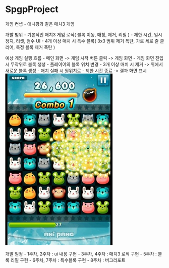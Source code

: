 # SpgpProject

게임 컨셉
	- 애니팡과 같은 매치3 게임

개발 범위
	- 기본적인 매치3 게임 로직( 블록 이동, 매칭, 제거, 리필 )
	- 제한 시간, 일시정지, 리셋, 점수 UI
	- 4개 이상 매치 시 특수 블록( 3x3 범위 제거 폭탄, 가로 세로 줄 클리어, 특정 블록 제거 폭탄 )

예상 게임 실행 흐름
	- 메인 화면 -> 게임 시작 버튼 클릭 -> 게임 화면
	- 게임 화면 진입 시 무작위로 블록 생성
	- 플레이어의 블록 위치 변경
		- 3개 이상 매치 시 제거 -> 위에서 새로운 블록 생성
		- 매치 실패 시 원위치로
	- 제한 시간 종료 -> 결과 화면 표시
	![게임 스크린샷](./images/GamePlay.jpeg)

개발 일정
	- 1주차, 2주차 : ui 내용 구현
	- 3주차, 4주차 : 매치3 로직 구현
	- 5주차 : 블록 리필 구현
	- 6주차, 7주차 : 특수블록 구현
	- 8주차 : 버그리포트